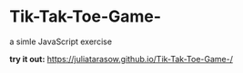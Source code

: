 # Tik-Tak-Toe-Game-
a simle JavaScript exercise

**try it out:**
https://juliatarasow.github.io/Tik-Tak-Toe-Game-/
